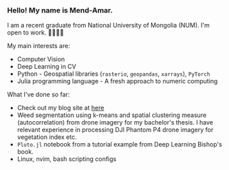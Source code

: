 ### Hello! My name is Mend-Amar.
I am a recent graduate from National University of Mongolia (NUM). I'm open to work. 👋👋👋👋

My main interests are:
- Computer Vision
- Deep Learning in CV
- Python - Geospatial libraries (`rasterio`, `geopandas`, `xarrays`), `PyTorch`
- Julia programming language - A fresh approach to numeric computing

What I've done so far:
- Check out my blog site at [here](https://mendebadra.github.io)
- Weed segmentation using k-means and spatial clustering measure (autocorrelation) from drone imagery for my bachelor's thesis. I have relevant experience in processing DJI Phantom P4 drone imagery for vegetation index etc.
- `Pluto.jl` notebook from a tutorial example from Deep Learning Bishop's book.
- Linux, nvim, bash scripting configs

